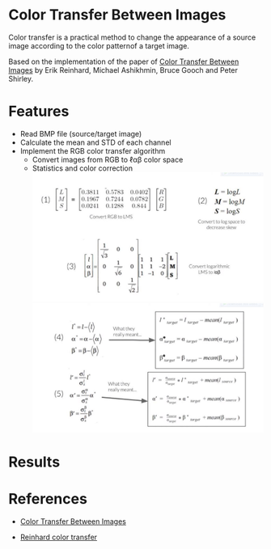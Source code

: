 # Color Transfer Between Images

Color transfer is a practical method to change the appearance of a source image according to the color patternof a target image.

Based on the implementation of the paper of [Color Transfer Between Images](https://www.cs.tau.ac.il/~turkel/imagepapers/ColorTransfer.pdf) by Erik Reinhard, Michael Ashikhmin, Bruce Gooch and Peter Shirley.

# Features

- Read BMP file (source/target image)
- Calculate the mean and STD of each channel
- Implement the RGB color transfer algorithm
  - Convert images from RGB to ℓαβ color space
  - Statistics and color correction
    ![equation.png](equation1.jpg)
    ![equation.png](equation2.jpg)

# Results

# References

- [Color Transfer Between Images](https://www.cs.tau.ac.il/~turkel/imagepapers/ColorTransfer.pdf)

* [Reinhard color transfer](https://www.youtube.com/watch?v=-IaBjbRuqpI&list=PLyhJeMedQd9QrXtCspclJ9ace2urp05o0&index=19&ab_channel=Ahmedibrahim)
